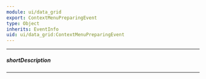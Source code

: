 ```yaml
---
module: ui/data_grid
export: ContextMenuPreparingEvent
type: Object
inherits: EventInfo
uid: ui/data_grid:ContextMenuPreparingEvent
---
```

---
##### shortDescription
<!-- Description goes here -->

---
<!-- Description goes here -->